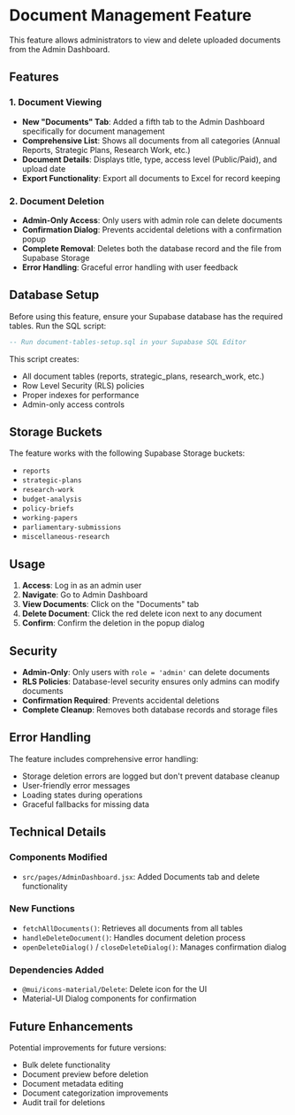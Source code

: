# Document Management Feature

This feature allows administrators to view and delete uploaded documents from the Admin Dashboard.

## Features

### 1. Document Viewing
- **New "Documents" Tab**: Added a fifth tab to the Admin Dashboard specifically for document management
- **Comprehensive List**: Shows all documents from all categories (Annual Reports, Strategic Plans, Research Work, etc.)
- **Document Details**: Displays title, type, access level (Public/Paid), and upload date
- **Export Functionality**: Export all documents to Excel for record keeping

### 2. Document Deletion
- **Admin-Only Access**: Only users with admin role can delete documents
- **Confirmation Dialog**: Prevents accidental deletions with a confirmation popup
- **Complete Removal**: Deletes both the database record and the file from Supabase Storage
- **Error Handling**: Graceful error handling with user feedback

## Database Setup

Before using this feature, ensure your Supabase database has the required tables. Run the SQL script:

```sql
-- Run document-tables-setup.sql in your Supabase SQL Editor
```

This script creates:
- All document tables (reports, strategic_plans, research_work, etc.)
- Row Level Security (RLS) policies
- Proper indexes for performance
- Admin-only access controls

## Storage Buckets

The feature works with the following Supabase Storage buckets:
- `reports`
- `strategic-plans`
- `research-work`
- `budget-analysis`
- `policy-briefs`
- `working-papers`
- `parliamentary-submissions`
- `miscellaneous-research`

## Usage

1. **Access**: Log in as an admin user
2. **Navigate**: Go to Admin Dashboard
3. **View Documents**: Click on the "Documents" tab
4. **Delete Document**: Click the red delete icon next to any document
5. **Confirm**: Confirm the deletion in the popup dialog

## Security

- **Admin-Only**: Only users with `role = 'admin'` can delete documents
- **RLS Policies**: Database-level security ensures only admins can modify documents
- **Confirmation Required**: Prevents accidental deletions
- **Complete Cleanup**: Removes both database records and storage files

## Error Handling

The feature includes comprehensive error handling:
- Storage deletion errors are logged but don't prevent database cleanup
- User-friendly error messages
- Loading states during operations
- Graceful fallbacks for missing data

## Technical Details

### Components Modified
- `src/pages/AdminDashboard.jsx`: Added Documents tab and delete functionality

### New Functions
- `fetchAllDocuments()`: Retrieves all documents from all tables
- `handleDeleteDocument()`: Handles document deletion process
- `openDeleteDialog()` / `closeDeleteDialog()`: Manages confirmation dialog

### Dependencies Added
- `@mui/icons-material/Delete`: Delete icon for the UI
- Material-UI Dialog components for confirmation

## Future Enhancements

Potential improvements for future versions:
- Bulk delete functionality
- Document preview before deletion
- Document metadata editing
- Document categorization improvements
- Audit trail for deletions
